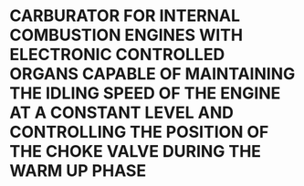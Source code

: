 # CARBURATOR FOR INTERNAL COMBUSTION ENGINES WITH ELECTRONIC CONTROLLED ORGANS CAPABLE OF MAINTAINING THE IDLING SPEED OF THE ENGINE AT A CONSTANT LEVEL AND CONTROLLING THE POSITION OF THE CHOKE VALVE DURING THE WARM UP PHASE
